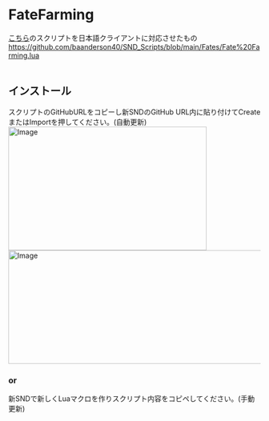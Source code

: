 # FateFarming</br>
[こちら](https://github.com/baanderson40/SND_Scripts/blob/main/Fates/Fate%20Farming.lua)のスクリプトを日本語クライアントに対応させたもの</br>
https://github.com/baanderson40/SND_Scripts/blob/main/Fates/Fate%20Farming.lua</br>
</br>

## インストール</br>
スクリプトのGitHubURLをコピーし新SNDのGitHub URL内に貼り付けてCreateまたはImportを押してください。(自動更新)</br>
<img width="396" height="247" alt="Image" src="https://github.com/user-attachments/assets/368511da-fd4a-466e-8fb4-c4af5bd94c35" /></br>
<img width="704" height="227" alt="Image" src="https://github.com/user-attachments/assets/964fd0de-7cd8-4b62-902d-00556b5bd218" />

### or

新SNDで新しくLuaマクロを作りスクリプト内容をコピペしてください。(手動更新)